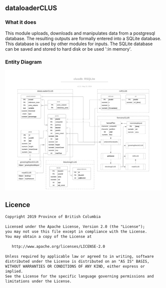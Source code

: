 ## dataloaderCLUS 

### What it does

This module uploads, downloads and manipulates data from a postgresql database. The resulting outputs are formally entered into a SQLite database.
This database is used by other modules for inputs. The SQLite database can be saved and stored to hard disk or be used ':in memory'. 

### Entity Diagram

![](data/clusdb.jpeg)<!-- -->


## Licence

    Copyright 2019 Province of British Columbia

    Licensed under the Apache License, Version 2.0 (the "License");
    you may not use this file except in compliance with the License.
    You may obtain a copy of the License at

       http://www.apache.org/licenses/LICENSE-2.0

    Unless required by applicable law or agreed to in writing, software
    distributed under the License is distributed on an "AS IS" BASIS,
    WITHOUT WARRANTIES OR CONDITIONS OF ANY KIND, either express or implied.
    See the License for the specific language governing permissions and
    limitations under the License.